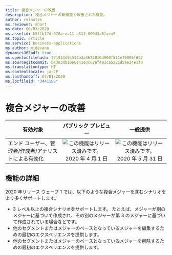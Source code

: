 ```yaml
---
title: 複合メジャーの改善
description: 複合メジャーの新機能と改善された機能。
author: relnotes
ms.reviewer: mhart
ms.date: 06/03/2020
ms.assetid: b5ffb17d-678a-ea11-a812-000d3a8faea9
ms.topic: article
ms.service: business-applications
ms.author: midevane
dynamics365pdf: true
ms.openlocfilehash: 271933d9c514a3a4672810d900f511e76096f667
ms.sourcegitcommit: b4383db1666141e3c62ef493ca522cd5ae34e1f0
ms.translationtype: HT
ms.contentlocale: ja-JP
ms.lasthandoff: 07/01/2020
ms.locfileid: "3441185"
---
```

# <a name="improvements-to-compounded-measures"></a>複合メジャーの改善


| 有効対象    |  パブリック プレビュー | 一般提供 | 
| ---------- | :----------: |:----------: |
|エンド ユーザー、管理者/作成者/アナリストによる有効化|![この機能はリリース済みです。](/dynamics365-release-plan/media/green-checkmark.png "この機能はリリース済みです。") 2020 年 4 月 1 日| ![この機能はリリース済みです。](/dynamics365-release-plan/media/green-checkmark.png "この機能はリリース済みです。") 2020 年 5 月 31 日|






## <a name="feature-details"></a>機能の詳細
<!--feature detail start -->
2020 年リリース ウェーブ 1 では、以下のような複合メジャーを含むシナリオをより多くサポートします。 

- 3 レベル以上の複合シナリオをサポートします。 たとえば、メジャーが別のメジャーに基づいて作成され、その別のメジャーが第 3 のメジャーに基づいて作成されている場合などです。
- 他のセグメントまたはメジャーのベースとなっているメジャーを編集するための最初のエクスペリエンスを提供します。
- 他のセグメントまたはメジャーのベースとなっているメジャーを削除するための最初のエクスペリエンスを提供します。
<!--feature detail end -->









